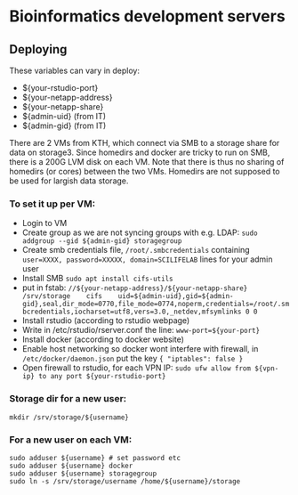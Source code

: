 # Bioinformatics development servers

## Deploying

These variables can vary in deploy:
- ${your-rstudio-port}
- ${your-netapp-address}
- ${your-netapp-share}
- ${admin-uid} (from IT)
- ${admin-gid} (from IT)

There are 2 VMs from KTH, which connect via SMB to a storage share for data on storage3. Since homedirs and docker are tricky to run on SMB,
there is a 200G LVM disk on each VM. Note that there is thus no sharing of homedirs (or cores) between the two VMs. Homedirs are not supposed to
be used for largish data storage.

### To set it up per VM:
- Login to VM
- Create group as we are not syncing groups with e.g. LDAP: `sudo addgroup --gid ${admin-gid} storagegroup`
- Create smb credentials file, `/root/.smbcredentials` containing `user=XXXX, password=XXXXX, domain=SCILIFELAB` lines for your admin user
- Install SMB `sudo apt install cifs-utils`
- put in fstab:
  `//${your-netapp-address}/${your-netapp-share} 	/srv/storage	cifs    uid=${admin-uid},gid=${admin-gid},seal,dir_mode=0770,file_mode=0774,noperm,credentials=/root/.smbcredentials,iocharset=utf8,vers=3.0,_netdev,mfsymlinks 0 0`
- Install rstudio (according to rstudio webpage)
- Write in /etc/rstudio/rserver.conf the line: `www-port=${your-port}`
- Install docker (according to docker website)
- Enable host networking so docker wont interfere with firewall, in `/etc/docker/daemon.json` put the key `{ "iptables": false }`
- Open firewall to rstudio, for each VPN IP: `sudo ufw allow from ${vpn-ip} to any port ${your-rstudio-port}`


### Storage dir for a new user:
```
mkdir /srv/storage/${username}
```

### For a new user on each VM:
```
sudo adduser ${username} # set password etc
sudo adduser ${username} docker
sudo adduser ${username} storagegroup
sudo ln -s /srv/storage/username /home/${username}/storage
```
